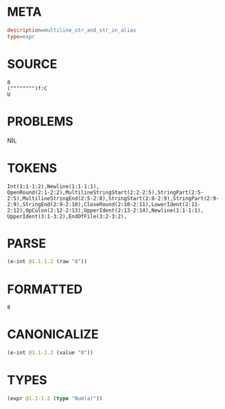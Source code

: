 # META
~~~ini
description=multiline_str_and_str_in_alias
type=expr
~~~
# SOURCE
~~~roc
8
("""""""")f:C
U
~~~
# PROBLEMS
NIL
# TOKENS
~~~zig
Int(1:1-1:2),Newline(1:1-1:1),
OpenRound(2:1-2:2),MultilineStringStart(2:2-2:5),StringPart(2:5-2:5),MultilineStringEnd(2:5-2:8),StringStart(2:8-2:9),StringPart(2:9-2:9),StringEnd(2:9-2:10),CloseRound(2:10-2:11),LowerIdent(2:11-2:12),OpColon(2:12-2:13),UpperIdent(2:13-2:14),Newline(1:1-1:1),
UpperIdent(3:1-3:2),EndOfFile(3:2-3:2),
~~~
# PARSE
~~~clojure
(e-int @1.1-1.2 (raw "8"))
~~~
# FORMATTED
~~~roc
8
~~~
# CANONICALIZE
~~~clojure
(e-int @1.1-1.2 (value "8"))
~~~
# TYPES
~~~clojure
(expr @1.1-1.2 (type "Num(a)"))
~~~
